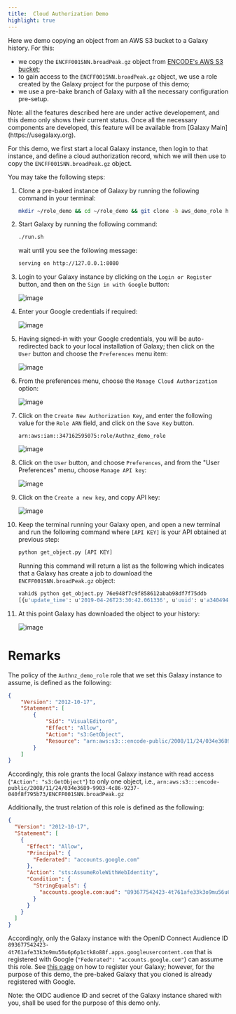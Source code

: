 ```yaml
---
title:  Cloud Authorization Demo
highlight: true
---
```


Here we demo copying an object from an AWS S3 bucket to a Galaxy history.
For this:

- we copy the `ENCFF001SNN.broadPeak.gz` object from
[ENCODE's AWS S3 bucket](https://registry.opendata.aws/encode-project/);
- to gain access to the `ENCFF001SNN.broadPeak.gz` object, we
use a role created by the Galaxy project for the purpose of this demo;
- we use a pre-bake branch of Galaxy with all the necessary configuration
pre-setup.


<div class="alert alert-info" role="alert">
    Note: all the features described here are under active developement,
    and this demo only shows their current status. Once all the necessary
    components are developed, this feature will be available from
    [Galaxy Main](https://usegalaxy.org).
</div>


For this demo, we first start a local Galaxy instance, then login to
that instance, and define a cloud authorization record, which we will
then use to copy the `ENCFF001SNN.broadPeak.gz` object.

You may take the following steps:

1. Clone a pre-baked instance of Galaxy by running the following
command in your terminal:

    ```bash
    mkdir ~/role_demo && cd ~/role_demo && git clone -b aws_demo_role https://github.com/vjalili/galaxy .
    ```

2. Start Galaxy by running the following command:

    ```bash
    ./run.sh
    ```

    wait until you see the following message:

    ```bash
    serving on http://127.0.0.1:8080
    ```

3. Login to your Galaxy instance by clicking on the `Login or Register`
button, and then on the `Sign in with Google` button:

    ![image](/authnz/cloud/demo/01.png)

4. Enter your Google credentials if required:

    ![image](/authnz/cloud/demo/02.png)

5. Having signed-in with your Google credentials, you will be auto-redirected
back to your local installation of Galaxy; then click on the `User` button
and choose the `Preferences` menu item:

    ![image](/authnz/cloud/demo/03.png)

6. From the preferences menu, choose the `Manage Cloud Authorization` option:

    ![image](/authnz/cloud/demo/04.png)

7. Click on the `Create New Authorization Key`, and enter the following value for
the `Role ARN` field, and click on the `Save Key` button.

    ```
    arn:aws:iam::347162595075:role/Authnz_demo_role
    ```

    ![image](/authnz/cloud/demo/05.png)

8. Click on the `User` button, and choose `Preferences`, and from the
"User Preferences" menu, choose `Manage API key`:

    ![image](/authnz/cloud/demo/06.png)

9. Click on the `Create a new key`, and copy API key:

    ![image](/authnz/cloud/demo/07.png)

10. Keep the terminal running your Galaxy open, and open a new terminal
and run the following command where `[API KEY]` is your API obtained
at previous step:

    ```bash
    python get_object.py [API KEY]
    ```

    Running this command will return a list as the following which indicates
    that a Galaxy has create a job to download the `ENCFF001SNN.broadPeak.gz`
    object:

    ```bash
    vahid$ python get_object.py 76e948f7c9f858612abab98df7f75ddb
    [{u'update_time': u'2019-04-26T23:30:42.061336', u'uuid': u'a3404949-dbf3-4657-999d-11837e5c7f3f', u'deleted': False, u'id': u'1cd8e2f6b131e891', u'purgable': True, u'total_size': 0, u'state': u'queued', u'create_time': u'2019-04-26T23:30:42.002358', u'file_size': 0, u'purged': False}]
    ```

11. At this point Galaxy has downloaded the object to your history:

    ![image](/authnz/cloud/demo/08.png)


# Remarks

The policy of the `Authnz_demo_role` role that we set this Galaxy instance
to assume, is defined as the following:

```json
{
    "Version": "2012-10-17",
    "Statement": [
        {
            "Sid": "VisualEditor0",
            "Effect": "Allow",
            "Action": "s3:GetObject",
            "Resource": "arn:aws:s3:::encode-public/2008/11/24/034e3689-9903-4c86-9237-040f8f795b73/ENCFF001SNN.broadPeak.gz"
        }
    ]
}
```

Accordingly, this role grants the local Galaxy instance with read access
(`"Action": "s3:GetObject"`) to only one object, i.e.,
`arn:aws:s3:::encode-public/2008/11/24/034e3689-9903-4c86-9237-040f8f795b73/ENCFF001SNN.broadPeak.gz`


Additionally, the trust relation of this role is defined as the following:

```json
{
  "Version": "2012-10-17",
  "Statement": [
    {
      "Effect": "Allow",
      "Principal": {
        "Federated": "accounts.google.com"
      },
      "Action": "sts:AssumeRoleWithWebIdentity",
      "Condition": {
        "StringEquals": {
          "accounts.google.com:aud": "893677542423-4t761afe33k3o9mu56u6p6p1ctk8o88f.apps.googleusercontent.com"
        }
      }
    }
  ]
}
```

Accordingly, only the Galaxy instance with the OpenID Connect Audience ID
`893677542423-4t761afe33k3o9mu56u6p6p1ctk8o88f.apps.googleusercontent.com`
that is registered with Google (`"Federated": "accounts.google.com"`) can
assume this role. See [this page](/authnz/config/oidc/idps/google/)
on how to register your Galaxy; however, for the purpose of this demo,
the pre-baked Galaxy that you cloned is already registered with Google.


<div class="alert alert-info" role="alert">
    Note: the OIDC audience ID and secret of the Galaxy instance shared
    with you, shall be used for the purpose of this demo only.
</div>
